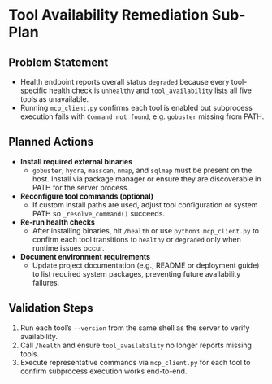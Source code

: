 # Tool Availability Remediation Sub-Plan

## Problem Statement
- Health endpoint reports overall status `degraded` because every tool-specific health check is `unhealthy` and `tool_availability` lists all five tools as unavailable.
- Running `mcp_client.py` confirms each tool is enabled but subprocess execution fails with `Command not found`, e.g. `gobuster` missing from PATH.

## Planned Actions
- **Install required external binaries**
  - `gobuster`, `hydra`, `masscan`, `nmap`, and `sqlmap` must be present on the host. Install via package manager or ensure they are discoverable in PATH for the server process.
- **Reconfigure tool commands (optional)**
  - If custom install paths are used, adjust tool configuration or system PATH so `_resolve_command()` succeeds.
- **Re-run health checks**
  - After installing binaries, hit `/health` or use `python3 mcp_client.py` to confirm each tool transitions to `healthy` or `degraded` only when runtime issues occur.
- **Document environment requirements**
  - Update project documentation (e.g., README or deployment guide) to list required system packages, preventing future availability failures.

## Validation Steps
1. Run each tool’s `--version` from the same shell as the server to verify availability.
2. Call `/health` and ensure `tool_availability` no longer reports missing tools.
3. Execute representative commands via `mcp_client.py` for each tool to confirm subprocess execution works end-to-end.
